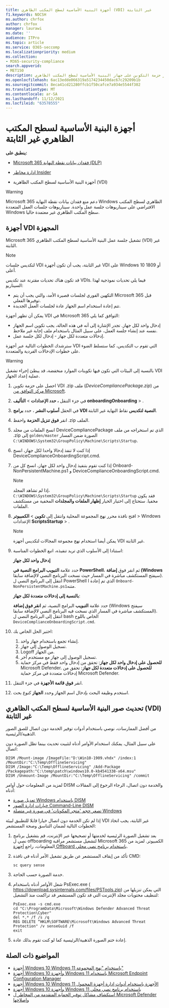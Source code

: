 ```yaml
---
title: أجهزة البنية الأساسية لسطح المكتب الظاهري (VDI) غير الثابتة
f1.keywords: NOCSH
ms.author: chrfox
author: chrfox
manager: laurawi
ms.date: ''
audience: ITPro
ms.topic: article
ms.service: O365-seccomp
ms.localizationpriority: medium
ms.collection:
- M365-security-compliance
search.appverid:
- MET150
description: نشر حزمة التكوين على جهاز البنية الأساسية لسطح المكتب الظاهري (VDI) بحيث يتم Microsoft 365 خدمة منع فقدان البيانات في نقطة النهاية.
ms.openlocfilehash: 6ac13edde066319a5174234450dac67c29209b1b
ms.sourcegitcommit: 8eca41cd21280ffcb1f50cafce7a934e5544f302
ms.translationtype: MT
ms.contentlocale: ar-SA
ms.lasthandoff: 11/12/2021
ms.locfileid: "63578555"
---
```

# <a name="onboard-non-persistent-virtual-desktop-infrastructure-devices"></a>أجهزة البنية الأساسية لسطح المكتب الظاهري غير الثابتة

**ينطبق على:**

- [Microsoft 365 فقدان بيانات نقطة النهاية (DLP)](./endpoint-dlp-learn-about.md)
- [إدارة مخاطر Insider](insider-risk-management.md#learn-about-insider-risk-management-in-microsoft-365)

- أجهزة البنية الأساسية لسطح المكتب الظاهرية (VDI)

> [!WARNING]
> Microsoft 365 دعم منع فقدان بيانات نقطة النهاية Windows الظاهري لسطح المكتب الافتراضي على سيناريوهات جلسة عمل واحدة. سيناريوهات جلسات العمل المتعددة Windows سطح المكتب الظاهري غير معتمدة حاليا.

## <a name="onboard-vdi-devices"></a>أجهزة VDI المجهزة

Microsoft 365 تشغيل جلسة عمل البنية الأساسية لسطح المكتب الظاهري (VDI) غير الثابتة.

> [!NOTE]
> لتكديس جلسات VDI غير الثابتة، يجب أن تكون أجهزة VDI على Windows 10 1809 أو أعلى.

قد تكون هناك تحديات مقترنة عند تكديس VDIs. فيما يلي تحديات نموذجية لهذا السيناريو:

- التكهين الفوري لجلسات قصيرة الأمد، والتي يجب أن يتم Microsoft 365 قبل توفيرها الفعلي.
- تتم إعادة استخدام اسم الجهاز عادة لجلسات العمل الجديدة.

يمكن أن تظهر أجهزة VDI في Microsoft 365 التوافق كما يلي:

- إدخال واحد لكل جهاز.
تجدر الإشارة إلى أنه في هذه الحالة، يجب تكوين اسم الجهاز نفسه عند إنشاء جلسة العمل، على سبيل المثال باستخدام ملف إجابة غير ملاحظ.
- إدخالات متعددة لكل جهاز - إدخال لكل جلسة عمل.

سترشدك الخطوات التالية عبر أجهزة VDI التي تقوم ب التكديس، كما ستسلط الضوء على خطوات الإدخالات الفردية والمتعددة.

> [!WARNING]
> بالنسبة إلى البيئات التي تكون فيها تكوينات الموارد منخفضة، قد يبطئ إجراء تشغيل VDI عملية إعداد الجهاز.

1. احصل على حزمة تكوين VDI .zip ملف (*DeviceCompliancePackage.zip*) من [مركز التوافق من Microsoft](https://compliance.microsoft.com).

2. في جزء التنقل **، حدد الإعدادات** >  **التأليف onboardingOnboarding** > .

3. في الحقل **أسلوب النشر** ، حدد **برامج VDI النصية لتكديس** نقاط النهاية غير الثابتة.

4. انقر **فوق تنزيل الحزمة** واحفظ .zip الملف.

5. انسخ الملفات من مجلد DeviceCompliancePackage الذي تم استخراجه من ملف .zip إلى `golden/master` الصورة ضمن المسار `C:\WINDOWS\System32\GroupPolicy\Machine\Scripts\Startup`.

6. إذا كنت لا تنفذ إدخالا واحدا لكل جهاز، انسخ DeviceComplianceOnboardingScript.cmd.

7. إذا كنت تقوم بتنفيذ إدخال واحد لكل جهاز، انسخ كل من Onboard-NonPersistentMachine.ps1 و DeviceComplianceOnboardingScript.cmd.

    > [!NOTE]
    > إذا لم تشاهد المجلد، `C:\WINDOWS\System32\GroupPolicy\Machine\Scripts\Startup` فقد يكون مخفيا. ستحتاج إلى اختيار الخيار **إظهار الملفات والمجلدات** المخفية من مستكشف الملفات.

8. افتح نافذة محرر نهج المجموعة المحلية وانتقل إلى **تكوين** >  **الكمبيوتر** >  Windows الإعدادات **ScriptsStartup** > .

   > [!NOTE]
   > يمكن أيضا استخدام نهج مجموعة المجالات لتكديس أجهزة VDI غير الثابتة.

9. استنادا إلى الأسلوب الذي تريد تنفيذه، اتبع الخطوات المناسبة:

   **إدخال واحد لكل جهاز**

   حدد علامة **التبويب البرامج النصية في PowerShell**، ثم انقر فوق **إضافة (Windows** سيفتح المستكشف مباشرة في المسار حيث نسخت البرنامج النصي لالإضافة سابقا). انتقل إلى البرنامج النصي ل PowerShell الذي تم إعادة ا `Onboard-NonPersistentMachine.ps1`متنه.

   **بالنسبة إلى إدخالات متعددة لكل جهاز**:

   حدد علامة **التبويب** البرامج النصية، ثم **انقر فوق إضافة** (Windows سيفتح المستكشف مباشرة في المسار الذي نسخت فيه البرنامج النصي لالإضافة سابقا). انتقل إلى البرنامج النصي ل bash الخاص باللوح `DeviceComplianceOnboardingScript.cmd`.

10. اختبر الحل الخاص بك:
    1. إنشاء تجمع باستخدام جهاز واحد.
    1. تسجيل الوصول إلى جهاز.
    1. Logoff من الجهاز.
    1. تسجيل الوصول إلى جهاز مع مستخدم آخر.
    1. **للحصول على إدخال واحد لكل جهاز**: تحقق من إدخال واحد فقط في مركز حماية Microsoft Defender.
       **للحصول على إدخالات متعددة لكل جهاز**: تحقق من إدخالات متعددة في مركز حماية Microsoft Defender.

11. انقر **فوق قائمة الأجهزة** في جزء التنقل.

12. استخدم وظيفة البحث بإدخال اسم الجهاز وحدد **الجهاز** كنوع بحث.

## <a name="updating-non-persistent-virtual-desktop-infrastructure-vdi-images"></a>تحديث صور البنية الأساسية لسطح المكتب الظاهري (VDI) غير الثابتة

من أفضل الممارسات، نوصي باستخدام أدوات توفير الخدمة دون اتصال للصق الصور الذهبية/الرئيسية.

على سبيل المثال، يمكنك استخدام الأوامر أدناه لتثبيت تحديث بينما تظل الصورة دون اتصال:

```console
DISM /Mount-image /ImageFile:"D:\Win10-1909.vhdx" /index:1 /MountDir:"C:\Temp\OfflineServicing"
DISM /Image:"C:\Temp\OfflineServicing" /Add-Package /Packagepath:"C:\temp\patch\windows10.0-kb4541338-x64.msu"
DISM /Unmount-Image /MountDir:"C:\Temp\OfflineServicing" /commit
```

لمزيد من المعلومات حول أوامر DISM والخدمة دون اتصال، الرجاء الرجوع إلى المقالات أدناه:

- [تعديل صورة Windows باستخدام DISM](/windows-hardware/manufacture/desktop/mount-and-modify-a-windows-image-using-dism)
- [خيارات إدارة الصور Command-Line DISM](/windows-hardware/manufacture/desktop/dism-image-management-command-line-options-s14)
- [تصغر حجم 'متجر المكونات' في صورة غير متصلة Windows](/windows-hardware/manufacture/desktop/reduce-the-size-of-the-component-store-in-an-offline-windows-image)

إذا لم تكن الخدمة دون اتصال خيارا قابلا للتطبيق لبيئة VDI غير الثابتة، يجب اتخاذ الخطوات التالية لضمان التناسق وصحة المستشعر:

1. بعد تشغيل الصورة الرئيسية لخدمتها أو تصحيحها عبر الإنترنت، قم بتشغيل برنامج نصي ل offboarding لتشغيل مستشعر مراقبة Microsoft 365 الكمبيوتر. لمزيد من المعلومات، راجع [أجهزة Offboard باستخدام برنامج نصي محلي](device-onboarding-script.md#offboard-devices-using-a-local-script).

2. تأكد من إيقاف المستشعر عن طريق تشغيل الأمر أدناه في نافذة CMD:

   ```console
   sc query sense
   ```

3. خدمة الصورة حسب الحاجة.

4. شغل الأوامر أدناه باستخدام PsExec.exe ( https://download.sysinternals.com/files/PSTools.zip) التي يمكن تنزيلها من لتنظيف محتويات مجلد الإنترنت التي قد تكون المستشعر قد تراكمت منذ التشغيل:

    ```console
    PsExec.exe -s cmd.exe
    cd "C:\ProgramData\Microsoft\Windows Defender Advanced Threat Protection\Cyber"
    del *.* /f /s /q
    REG DELETE “HKLM\SOFTWARE\Microsoft\Windows Advanced Threat Protection" /v senseGuid /f
    exit
    ```

5. إعادة ختم الصورة الذهبية/الرئيسية كما لو كنت تقوم بذلك عادة.

## <a name="related-topics"></a>المواضيع ذات الصلة

- [أجهزة Windows 10 Windows 11 باستخدام "نهج المجموعة"](device-onboarding-gp.md)
- [أجهزة Windows 10 وأجهزة Windows 11 باستخدام Microsoft Endpoint Configuration Manager](device-onboarding-sccm.md)
- [أجهزة Windows 10 Windows 11 الأجهزة باستخدام أدوات إدارة أجهزة المحمول](device-onboarding-mdm.md)
- [أجهزة Windows 10 وأجهزة Windows 11 باستخدام برنامج نصي محلي](device-onboarding-script.md)
- [استكشاف مشاكل توفير الحماية المتقدمة من المخاطر ل Microsoft Defender وإصلاحها](/windows/security/threat-protection/microsoft-defender-atp/troubleshoot-onboarding)
